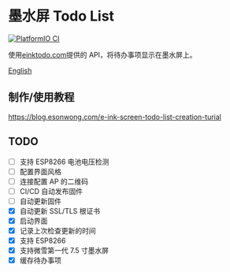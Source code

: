 # 墨水屏 Todo List

[![PlatformIO CI](https://github.com/esonwong/e-ink-todo-list/actions/workflows/tag.yml/badge.svg)](https://github.com/esonwong/e-ink-todo-list/actions/workflows/tag.yml)

使用[einktodo.com](https://einktodo.com)提供的 API，将待办事项显示在墨水屏上。

[English](README.en.md)

## 制作/使用教程

<https://blog.esonwong.com/e-ink-screen-todo-list-creation-turial>


## TODO

- [ ] 支持 ESP8266 电池电压检测
- [ ] 配置界面风格
- [ ] 连接配置 AP 的二维码
- [ ] CI/CD 自动发布固件
- [ ] 自动更新固件
- [x] 自动更新 SSL/TLS 根证书
- [x] 启动界面
- [x] 记录上次检查更新的时间
- [x] 支持 ESP8266
- [x] 支持微雪第一代 7.5 寸墨水屏
- [x] 缓存待办事项